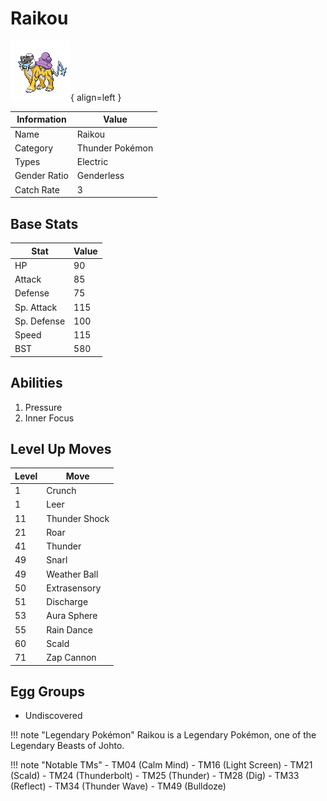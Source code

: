 # Raikou

![Raikou](../images/pokemon/243.png){ align=left }

| Information | Value |
|------------|--------|
| Name | Raikou |
| Category | Thunder Pokémon |
| Types | Electric |
| Gender Ratio | Genderless |
| Catch Rate | 3 |

## Base Stats

| Stat | Value |
|------|-------|
| HP | 90 |
| Attack | 85 |
| Defense | 75 |
| Sp. Attack | 115 |
| Sp. Defense | 100 |
| Speed | 115 |
| BST | 580 |

## Abilities
1. Pressure
2. Inner Focus

## Level Up Moves
| Level | Move |
|-------|------|
| 1 | Crunch |
| 1 | Leer |
| 11 | Thunder Shock |
| 21 | Roar |
| 41 | Thunder |
| 49 | Snarl |
| 49 | Weather Ball |
| 50 | Extrasensory |
| 51 | Discharge |
| 53 | Aura Sphere |
| 55 | Rain Dance |
| 60 | Scald |
| 71 | Zap Cannon |

## Egg Groups
- Undiscovered

!!! note "Legendary Pokémon"
    Raikou is a Legendary Pokémon, one of the Legendary Beasts of Johto.

!!! note "Notable TMs"
    - TM04 (Calm Mind)
    - TM16 (Light Screen)
    - TM21 (Scald)
    - TM24 (Thunderbolt)
    - TM25 (Thunder)
    - TM28 (Dig)
    - TM33 (Reflect)
    - TM34 (Thunder Wave)
    - TM49 (Bulldoze)
